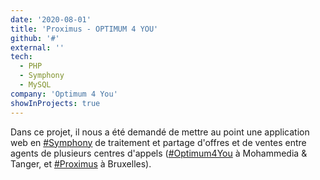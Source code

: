 ```yaml
---
date: '2020-08-01'
title: 'Proximus - OPTIMUM 4 YOU'
github: '#'
external: ''
tech:
  - PHP
  - Symphony
  - MySQL
company: 'Optimum 4 You'
showInProjects: true
---
```


Dans ce projet, il nous a été demandé de mettre au point une application web en [#Symphony](https://symfony.com/doc/5.2/index.html) de traitement et partage d'offres et de ventes entre agents de plusieurs centres d'appels ([#Optimum4You]() à Mohammedia & Tanger, et [#Proximus](https://www.proximus.be/fr/personal/?) à Bruxelles).
